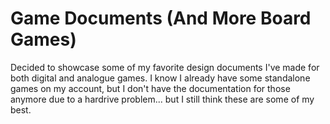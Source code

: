 # Game Documents (And More Board Games)
Decided to showcase some of my favorite design documents I've made for both digital and analogue games.
I know I already have some standalone games on my account, but I don't have the documentation for those anymore due to a hardrive problem... but I still think these are some of my best.
